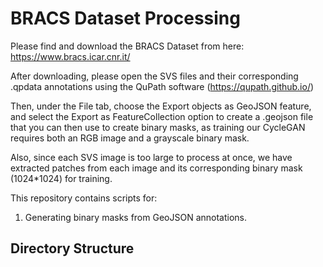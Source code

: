 # BRACS Dataset Processing

Please find and download the BRACS Dataset from here: https://www.bracs.icar.cnr.it/

After downloading, please open the SVS files and their corresponding .qpdata annotations using the QuPath software (https://qupath.github.io/)

Then, under the File tab, choose the Export objects as GeoJSON feature, and select the Export as FeatureCollection option to create a .geojson file that you can then use to create binary masks, as training our CycleGAN requires both an RGB image and a grayscale binary mask.

Also, since each SVS image is too large to process at once, we have extracted patches from each image and its corresponding binary mask (1024*1024) for training. 

This repository contains scripts for:

1. Generating binary masks from GeoJSON annotations.

## Directory Structure

